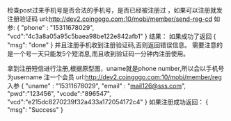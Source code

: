 检查post过来手机号是否合法的手机号，是否已经被注册过 ，如果可以注册就发注册验证码
url:http://dev2.coingogo.com:10/mobi/member/send-reg-cd
如参:
{
   "phone" : "15311678029",
   "vcd":"4c3a8a05a95c5baea98be122e842afb1"
}
结果：
如果成功了返回
{
    "msg": "done"
}
并且注册手机收到注册验证码,否则返回错误信息。
需要注意的是一个号一天只能发5个短消息,而且收到验证码一分钟内注册使用。


拿到注册短信进行注册,根据原型图，uname就是phone number,所以会以手机号为username 注一个会员
url:http://dev2.coingogo.com:10/mobi/member/reg
入参
{
   "uname" : "15311678029",
   "email" : "mail126@sss.com",
   "pwd":"123456",
   "vcode":"896547",
   "vcd":"e215dc8270239f32a433a172054172c4"
}
如果注册成功返回：
{
    "msg": "Success"
}

